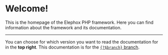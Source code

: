 <!---{? set title = "Home @ Elephox" }-->

# Welcome!

This is the homepage of the Elephox PHP framework.
Here you can find information about the framework and its documentation.

---

You can choose for which version you want to read the documentation for in the **top right**.
This documentation is for the [`{?$branch}` branch](https://github.com/elephox-dev/framework/tree/{?$branch}).
